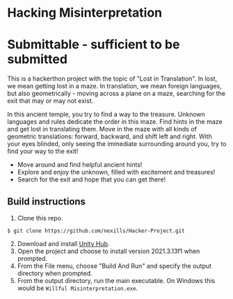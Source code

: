# Hacking Misinterpretation
# Submittable - sufficient to be submitted

This is a hackerthon project with the topic of "Lost in Translation". In lost, we mean getting lost in a maze. In translation, we mean foreign languages, but also geometrically - moving across a plane on a maze, searching for the exit that may or may not exist.

In this ancient temple, you try to find a way to the treasure. Unknown languages and rules dedicate the order in this maze. Find hints in the maze and get lost in translating them. Move in the maze with all kinds of geometric translations: forward, backward, and shift left and right. With your eyes blinded, only seeing the immediate surrounding around you, try to find your way to the exit!
- Move around and find helpful ancient hints!
- Explore and enjoy the unknown, filled with excitement and treasures!
- Search for the exit and hope that you can get there!


## Build instructions
1. Clone this repo.
```
$ git clone https://github.com/nexills/Hacker-Project.git
```
2. Download and install [Unity Hub](https://unity.com/).
3. Open the project and choose to install version 2021.3.13f1 when prompted.
4. From the File menu, choose "Build And Run" and specify the output directory when prompted.
5. From the output directory, run the main executable. On Windows this would be `Willful Misinterpretation.exe`.
